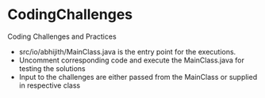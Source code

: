 # CodingChallenges
Coding Challenges and Practices

- src/io/abhijith/MainClass.java is the entry point for the executions.
- Uncomment corresponding code and execute the MainClass.java for testing the solutions
- Input to the challenges are either passed from the MainClass or supplied in respective class
